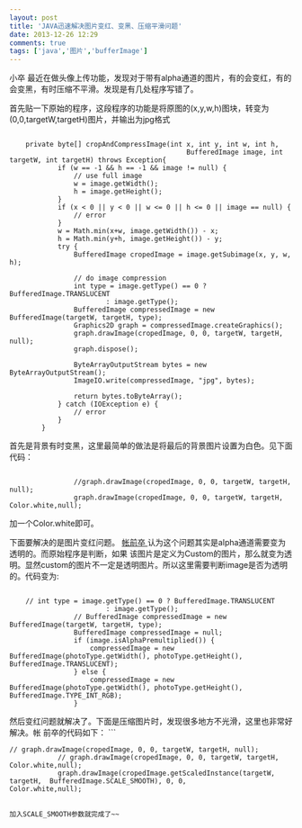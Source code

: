 ```yaml
---
layout: post
title: 'JAVA迅速解决图片变红、变黑、压缩平滑问题'
date: 2013-12-26 12:29
comments: true
tags: ['java','图片','bufferImage']
---
```


小卒 最近在做头像上传功能，发现对于带有alpha通道的图片，有的会变红，有的会变黑，有时压缩不平滑。发现是有几处程序写错了。

首先贴一下原始的程序，这段程序的功能是将原图的(x,y,w,h)图块，转变为 (0,0,targetW,targetH)图片，并输出为jpg格式  
```

    private byte[] cropAndCompressImage(int x, int y, int w, int h,
                                            BufferedImage image, int targetW, int targetH) throws Exception{
            if (w == -1 && h == -1 && image != null) {
                // use full image
                w = image.getWidth();
                h = image.getHeight();
            } 
            if (x < 0 || y < 0 || w <= 0 || h <= 0 || image == null) {
                // error
            }
            w = Math.min(x+w, image.getWidth()) - x;
            h = Math.min(y+h, image.getHeight()) - y;
            try {
                BufferedImage cropedImage = image.getSubimage(x, y, w, h);
    
                // do image compression
                int type = image.getType() == 0 ? BufferedImage.TRANSLUCENT
                        : image.getType();
                BufferedImage compressedImage = new BufferedImage(targetW, targetH, type);
                Graphics2D graph = compressedImage.createGraphics();
                graph.drawImage(cropedImage, 0, 0, targetW, targetH, null);
                graph.dispose();
    
                ByteArrayOutputStream bytes = new ByteArrayOutputStream();
                ImageIO.write(compressedImage, "jpg", bytes);
    
                return bytes.toByteArray();
            } catch (IOException e) {
                // error
            }
        }
```

首先是背景有时变黑，这里最简单的做法是将最后的背景图片设置为白色。见下面代码：

```

                //graph.drawImage(cropedImage, 0, 0, targetW, targetH, null);
                graph.drawImage(cropedImage, 0, 0, targetW, targetH, Color.white,null);
```

加一个Color.white即可。

下面要解决的是图片变红问题。 [ 帐前卒 ](http://chilly.info) 认为这个问题其实是alpha通道需要变为透明的。而原始程序是判断，如果
该图片是定义为Custom的图片，那么就变为透明。显然custom的图片不一定是透明图片。所以这里需要判断image是否为透明的。代码变为:

```

    // int type = image.getType() == 0 ? BufferedImage.TRANSLUCENT
                        : image.getType();
                // BufferedImage compressedImage = new BufferedImage(targetW, targetH, type);
                BufferedImage compressedImage = null;
                if (image.isAlphaPremultiplied()) {
                    compressedImage = new BufferedImage(photoType.getWidth(), photoType.getHeight(),                 BufferedImage.TRANSLUCENT);
                } else {
                    compressedImage = new BufferedImage(photoType.getWidth(), photoType.getHeight(),                 BufferedImage.TYPE_INT_RGB);
                }
```

然后变红问题就解决了。下面是压缩图片时，发现很多地方不光滑，这里也非常好解决。帐 前卒的代码如下： ```

    // graph.drawImage(cropedImage, 0, 0, targetW, targetH, null);
                // graph.drawImage(cropedImage, 0, 0, targetW, targetH, Color.white,null);
                graph.drawImage(cropedImage.getScaledInstance(targetW,  targetH,  BufferedImage.SCALE_SMOOTH), 0, 0,             Color.white,null);
```

加入SCALE_SMOOTH参数就完成了~~  

